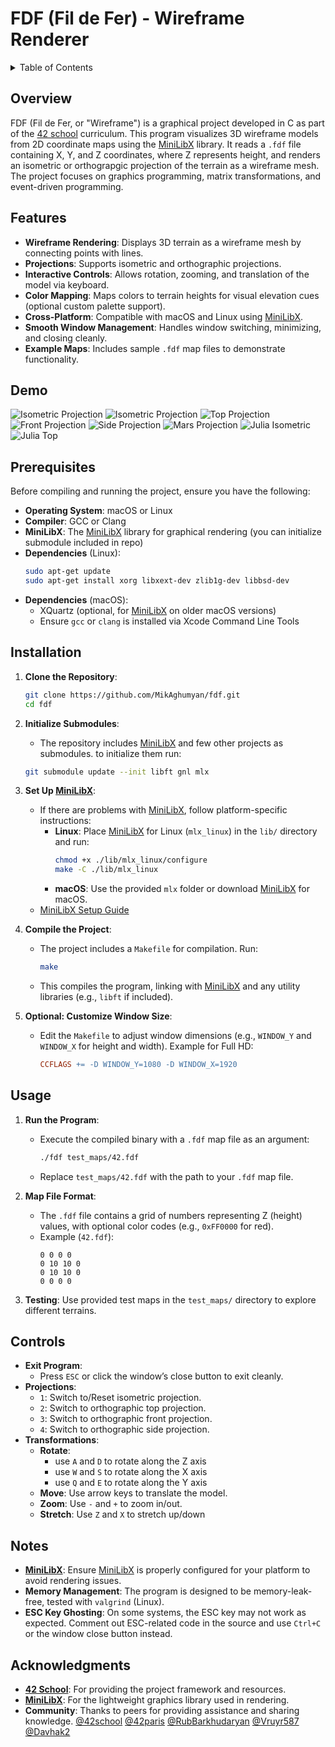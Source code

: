 # FDF (Fil de Fer) - Wireframe Renderer

[MiniLibX]:[https://github.com/42paris/[MiniLibX]-linux]
[42school]:[https://github.com/42school]

<details>
<summary>Table of Contents</summary>

- [FDF (Fil de Fer) - Wireframe Renderer](#fdf-fil-de-fer---wireframe-renderer)
  - [Overview](#overview)
  - [Features](#features)
  - [Demo](#demo)
  - [Prerequisites](#prerequisites)
  - [Installation](#installation)
  - [Usage](#usage)
  - [Controls](#controls)
  - [Notes](#notes)
  - [Acknowledgments](#acknowledgments)

</details>

## Overview

FDF (Fil de Fer, or "Wireframe") is a graphical project developed in C as part of the [42 school][42school] curriculum. This program visualizes 3D wireframe models from 2D coordinate maps using the [MiniLibX] library. It reads a `.fdf` file containing X, Y, and Z coordinates, where Z represents height, and renders an isometric or orthograpgic projection of the terrain as a wireframe mesh. The project focuses on graphics programming, matrix transformations, and event-driven programming.

## Features

- **Wireframe Rendering**: Displays 3D terrain as a wireframe mesh by connecting points with lines.
- **Projections**: Supports isometric and orthographic projections.
- **Interactive Controls**: Allows rotation, zooming, and translation of the model via keyboard.
- **Color Mapping**: Maps colors to terrain heights for visual elevation cues (optional custom palette support).
- **Cross-Platform**: Compatible with macOS and Linux using [MiniLibX].
- **Smooth Window Management**: Handles window switching, minimizing, and closing cleanly.
- **Example Maps**: Includes sample `.fdf` map files to demonstrate functionality.

## Demo

![Isometric Projection](media/Screenshot1.png)
![Isometric Projection](media/Screenshot3.png)
![Top Projection](media/Screenshot4.png)
![Front Projection](media/Screenshot5.png)
![Side Projection](media/Screenshot6.png)
![Mars Projection](media/Screenshot7.png)
![Julia Isometric](media/Screenshot8.png)
![Julia Top](media/Screenshot9.png)

## Prerequisites

Before compiling and running the project, ensure you have the following:

- **Operating System**: macOS or Linux
- **Compiler**: GCC or Clang
- **MiniLibX**: The [MiniLibX] library for graphical rendering (you can initialize submodule included in repo)
- **Dependencies** (Linux):
  ```bash
  sudo apt-get update
  sudo apt-get install xorg libxext-dev zlib1g-dev libbsd-dev
  ```
- **Dependencies** (macOS):
  - XQuartz (optional, for [MiniLibX] on older macOS versions)
  - Ensure `gcc` or `clang` is installed via Xcode Command Line Tools

## Installation

1. **Clone the Repository**:
   ```bash
   git clone https://github.com/MikAghumyan/fdf.git
   cd fdf
   ```
2. **Initialize Submodules**:
   - The repository includes [MiniLibX] and few other projects as submodules. to initialize them run:
   ```bash
   git submodule update --init libft gnl mlx
   ```

3. **Set Up [MiniLibX]**:
   - If there are problems with [MiniLibX], follow platform-specific instructions:
     - **Linux**: Place [MiniLibX] for Linux (`mlx_linux`) in the `lib/` directory and run:
       ```bash
       chmod +x ./lib/mlx_linux/configure
       make -C ./lib/mlx_linux
       ```
     - **macOS**: Use the provided `mlx` folder or download [MiniLibX] for macOS.
   - [MiniLibX Setup Guide](https://harm-smits.github.io/42docs/libs/[MiniLibX])

4. **Compile the Project**:
   - The project includes a `Makefile` for compilation. Run:
     ```bash
     make
     ```
   - This compiles the program, linking with [MiniLibX] and any utility libraries (e.g., `libft` if included).

5. **Optional: Customize Window Size**:
   - Edit the `Makefile` to adjust window dimensions (e.g., `WINDOW_Y` and `WINDOW_X` for height and width). Example for Full HD:
     ```makefile
     CCFLAGS += -D WINDOW_Y=1080 -D WINDOW_X=1920
     ```

## Usage

1. **Run the Program**:
   - Execute the compiled binary with a `.fdf` map file as an argument:
     ```bash
     ./fdf test_maps/42.fdf
     ```
   - Replace `test_maps/42.fdf` with the path to your `.fdf` map file.

2. **Map File Format**:
   - The `.fdf` file contains a grid of numbers representing Z (height) values, with optional color codes (e.g., `0xFF0000` for red).
   - Example (`42.fdf`):
     ```
     0 0 0 0
     0 10 10 0
     0 10 10 0
     0 0 0 0
     ```

3. **Testing**:
  Use provided test maps in the `test_maps/` directory to explore different terrains.

## Controls

- **Exit Program**:
  - Press `ESC` or click the window’s close button to exit cleanly.
- **Projections**:
  - `1`: Switch to/Reset isometric projection.
  - `2`: Switch to orthographic top projection.
  - `3`: Switch to orthographic front projection.
  - `4`: Switch to orthographic side projection.
- **Transformations**:
  - **Rotate**:
    - use `A` and `D` to rotate along the Z axis
    - use `W` and `S` to rotate along the X axis
    - use `Q` and `E` to rotate along the Y axis
  - **Move**: Use arrow keys to translate the model.
  - **Zoom**: Use `-` and `+` to zoom in/out.
  - **Stretch**: Use `Z` and `X` to stretch up/down

## Notes

- **[MiniLibX]**: Ensure [MiniLibX] is properly configured for your platform to avoid rendering issues.
- **Memory Management**: The program is designed to be memory-leak-free, tested with `valgrind` (Linux).
- **ESC Key Ghosting**: On some systems, the ESC key may not work as expected. Comment out ESC-related code in the source and use `Ctrl+C` or the window close button instead.

## Acknowledgments

- **[42 School][42school]**: For providing the project framework and resources.
- **[MiniLibX]**: For the lightweight graphics library used in rendering.
- **Community**: Thanks to peers for providing assistance and sharing knowledge.
  [@42school](https://github.com/42school) [@42paris](https://github.com/42paris) [@RubBarkhudaryan](https://github.com/RubBarkhudaryan) [@Vruyr587](https://github.com/Vruyr587) [@Davhak2](https://github.com/Davhak2)